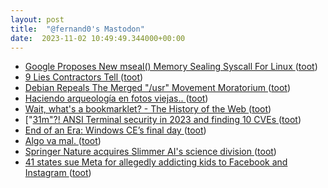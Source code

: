 ```yaml
---
layout: post
title:  "@fernand0's Mastodon"
date:  2023-11-02 10:49:49.344000+00:00
---
```

*  [Google Proposes New mseal() Memory Sealing Syscall For Linux ](https://www.phoronix.com/news/Linux-mseal-Memory-Sealin) ([toot](https://mastodon.social/@fernand0/111340564600768799))
*  [9 Lies Contractors Tell ](https://lifehacker.com/9-lies-contractors-tell-185096718) ([toot](https://mastodon.social/@fernand0/111340246418847562))
*  [Debian Repeals The Merged "/usr" Movement Moratorium ](https://www.phoronix.com/news/Debian-Repeats-Merged-Usr-Bloc) ([toot](https://mastodon.social/@fernand0/111340036482098777))
*  [Haciendo arqueología en fotos viejas.. ](https://mastodon.social/@fernand0/111339592485890168) ([toot](https://mastodon.social/@fernand0/111339592485890168))
*  [Wait, what's a bookmarklet? - The History of the Web ](https://thehistoryoftheweb.com/postscript/wait-whats-a-bookmarklet) ([toot](https://mastodon.social/@fernand0/111336981988919759))
*  ["[31m"?! ANSI Terminal security in 2023 and finding 10 CVEs ](https://dgl.cx/2023/09/ansi-terminal-securit) ([toot](https://mastodon.social/@fernand0/111336781921314907))
*  [End of an Era: Windows CE’s final day ](https://www.hpcfactor.com/news/871/end-of-an-era-windows-ces-final-da) ([toot](https://mastodon.social/@fernand0/111336528223855902))
*  [Algo va mal. ](https://avecesunafoto.wordpress.com/2023/11/01/algo-va-mal) ([toot](https://mastodon.social/@fernand0/111336370688816587))
*  [Springer Nature acquires Slimmer AI's science division ](https://tech.eu/2023/10/25/springer-nature-acquires-slimmer-ais-science-division) ([toot](https://mastodon.social/@fernand0/111336275463229151))
*  [41 states sue Meta for allegedly addicting kids to Facebook and Instagram ](https://arstechnica.com/tech-policy/2023/10/41-states-sue-meta-for-allegedly-addicting-kids-to-facebook-and-instagram) ([toot](https://mastodon.social/@fernand0/111336051689764964))
